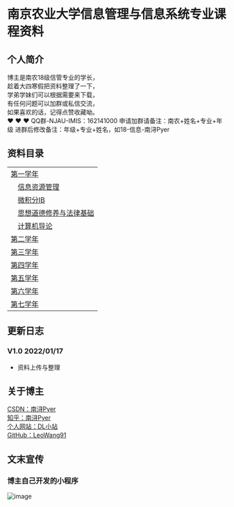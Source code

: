 # 南京农业大学信息管理与信息系统专业课程资料


## 个人简介

博主是南农18级信管专业的学长，<br/>
趁着大四寒假把资料整理了一下，<br/>
学弟学妹们可以根据需要来下载，<br/>
有任何问题可以加群或私信交流，<br/>
如果喜欢的话，记得点赞收藏呦。<br/>
❤ ❤ ❤
QQ群-NJAU-IMIS：162141000
申请加群请备注：南农+姓名+专业+年级
进群后修改备注：年级+专业+姓名，如18-信息-南浔Pyer


## 资料目录

<table>
<tr><td ><a href="#">第一学年</a></td></tr>
  <tr><td>&emsp;<a href="#">信息资源管理</a></td></tr>
  <tr><td>&emsp;<a href="#">微积分ⅠB</a></td></tr>
  <tr><td>&emsp;<a href="#">思想道德修养与法律基础</a></td></tr>
  <tr><td>&emsp;<a href="#">计算机导论</a></td></tr>
  
<tr><td ><a href="#">第二学年</a></td></tr>
  
<tr><td ><a href="#">第三学年</a></td></tr>
  
<tr><td ><a href="#">第四学年</a></td></tr>
  
<tr><td ><a href="#">第五学年</a></td></tr>
  
<tr><td ><a href="#">第六学年</a></td></tr>
  
<tr><td ><a href="#">第七学年</a></td></tr>
</table>


## 更新日志

### V1.0 2022/01/17
* 资料上传与整理


## 关于博主

[CSDN：南浔Pyer](https://blog.csdn.net/qq_45538469)<br/>
[知乎：南浔Pyer](https://www.zhihu.com/people/mo-chen-42-54)<br/>
[个人网站：DL小站](https://www.idalei.top/)<br/>
[GitHub：LeoWang91](https://github.com/LeoWang91)<br/>


## 文末宣传

### 博主自己开发的小程序
![image](https://user-images.githubusercontent.com/60532543/149790326-837fc477-a296-4a30-afd1-8a78ac050687.png)

